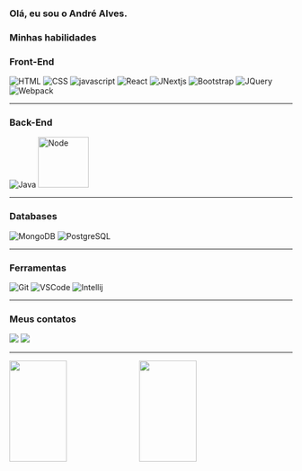 ### Olá, eu sou o André Alves.

### Minhas habilidades

### Front-End

<div>
  <img alt="HTML" src="https://img.shields.io/badge/HTML5-E34F26?style=for-the-badge&logo=html5&logoColor=white"/>
  <img alt="CSS" src="https://img.shields.io/badge/CSS3-1572B6?style=for-the-badge&logo=css3&logoColor=white"/>
  <img alt="javascript" src="https://img.shields.io/badge/JavaScript-323330?style=for-the-badge&logo=javascript&logoColor=F7DF1E"/>
  <img alt="React" src="https://img.shields.io/badge/React-20232A?style=for-the-badge&logo=react&logoColor=61DAFB"/>
  <img alt="JNextjs" src="https://img.shields.io/badge/next.js-000000?style=for-the-badge&logo=nextdotjs&logoColor=white"/>
  <img alt="Bootstrap" src="https://img.shields.io/badge/Bootstrap-563D7C?style=for-the-badge&logo=bootstrap&logoColor=white"/>
  <img alt="JQuery" src="https://img.shields.io/badge/jQuery-0769AD?style=for-the-badge&logo=jquery&logoColor=white"/>
  <img alt="Webpack" src="https://img.shields.io/badge/Webpack-8DD6F9?style=for-the-badge&logo=Webpack&logoColor=white"/>
  <!-- <img alt="Vue" src="https://img.shields.io/badge/Vue.js-35495E?style=for-the-badge&logo=vue.js&logoColor=4FC08D"/>
  <img alt="Angular" src="https://img.shields.io/badge/Angular-DD0031?style=for-the-badge&logo=angular&logoColor=white"/> -->
<br>
<hr>
  
### Back-End
  
<img alt="Java" src="https://img.shields.io/badge/Java-ED8B00?style=for-the-badge&logo=java&logoColor=white"/>
<img alt="Node" src="https://img.shields.io/badge/-Nodejs-black?style=flat-square&logo=Node.js" width="90px"/>

<br>
<hr>
 
### Databases
  
<img alt="MongoDB" src="https://img.shields.io/badge/MongoDB-4EA94B?style=for-the-badge&logo=mongodb&logoColor=white"/>
<img alt="PostgreSQL" src="https://img.shields.io/badge/PostgreSQL-316192?style=for-the-badge&logo=postgresql&logoColor=white"/>

<hr>

### Ferramentas
  
<img alt="Git" src="https://img.shields.io/badge/git%20-%23F05556.svg?&style=for-the-badge&logo=git&logoColor=white"/>
<img alt="VSCode" src="https://img.shields.io/badge/Visual_Studio_Code-0078D4?style=for-the-badge&logo=visual%20studio%20code&logoColor=white"/>
<img alt="Intellij" src="https://img.shields.io/badge/IntelliJ_IDEA-000000.svg?style=for-the-badge&logo=intellij-idea&logoColor=white"/>

<hr>

### Meus contatos
  
<div>
<a href="https://www.linkedin.com/in/andré-alves-b48073238/" target="_blank"><img src="https://img.shields.io/badge/-LinkedIn-%230077B5?style=for-the-badge&logo=linkedin&logoColor=white"></a>
<a href = "mailto:alvezandreluiz@gmail.com"><img src="https://img.shields.io/badge/Gmail-D14836?style=for-the-badge&logo=gmail&logoColor=white"></a>
<!-- <a href="https://discord.gg/" target="_blank"><img src="https://img.shields.io/badge/Discord-7289DA?style=for-the-badge&logo=discord&logoColor=white"></a>
-->
<!-- ![Snake animation](https://https://github.com/alvezandreluiz/blob/output/github-contribution-grid-snake.svg)
-->
</div>  
  
</div>
<hr>
<div style="display: inline_block">
<img width="45%" height="180em" src="https://github-readme-stats.vercel.app/api?username=alvezandreluiz&show_icons=true&title_color=ffffff&icon_color=bb2acf&text_color=daf7dc&bg_color=151515&count_private=true"/>
<img width="45%" height="180em" src="https://github-readme-stats.vercel.app/api/top-langs/?username=alvezandreluiz&layout=compact&langs_count=7&theme=dark"/>
</div>
